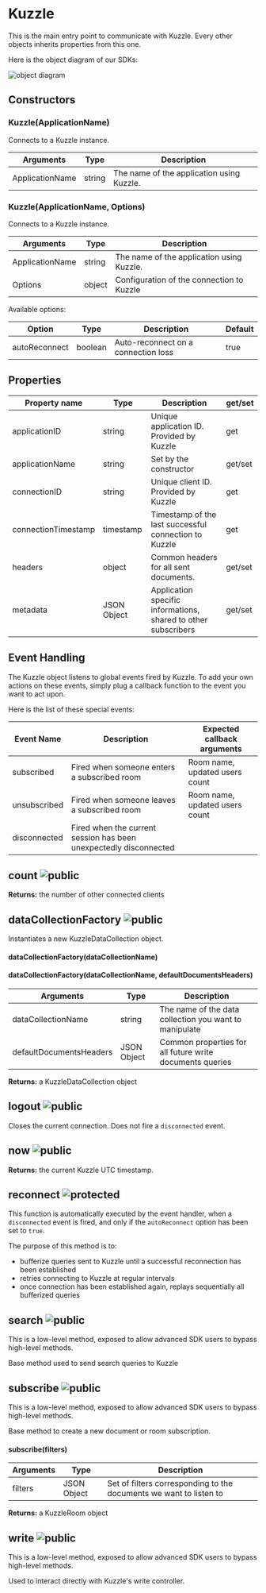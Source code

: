 # Kuzzle

This is the main entry point to communicate with Kuzzle. Every other objects inherits properties from this one.

Here is the object diagram of our SDKs:

![object diagram](./images/objectDiagram.png)

## Constructors

### Kuzzle(ApplicationName)

Connects to a Kuzzle instance.

| Arguments | Type | Description |
|---------------|---------|----------------------------------------|
| ApplicationName | string | The name of the application using Kuzzle. |


### Kuzzle(ApplicationName, Options)

Connects to a Kuzzle instance.

| Arguments | Type | Description |
|---------------|---------|----------------------------------------|
| ApplicationName | string | The name of the application using Kuzzle. |
| Options | object | Configuration of the connection to Kuzzle |

Available options:

| Option | Type | Description | Default |
|---------------|---------|----------------------------------------|---------|
| autoReconnect | boolean | Auto-reconnect on a connection loss | true |

## Properties

| Property name | Type | Description | get/set |
|--------------|--------|-----------------------------------|---------|
| applicationID | string | Unique application ID. Provided by Kuzzle | get |
| applicationName | string | Set by the constructor | get/set |
| connectionID | string | Unique client ID. Provided by Kuzzle | get |
| connectionTimestamp | timestamp | Timestamp of the last successful connection to Kuzzle | get |
| headers | object | Common headers for all sent documents. | get/set |
| metadata | JSON Object | Application specific informations, shared to other subscribers | get/set |

## Event Handling

The Kuzzle object listens to global events fired by Kuzzle. To add your own actions on these events, simply plug a callback function to the event you want to act upon.

Here is the list of these special events:

| Event Name | Description | Expected callback arguments |
|--------------|-------------------------------------------------------------------|--------------------------------|
| subscribed | Fired when someone enters a subscribed room  | Room name, updated users count |
| unsubscribed | Fired when someone leaves a subscribed room | Room name, updated users count |
| disconnected | Fired when the current session has been unexpectedly disconnected |  |

## count ![public](./images/public.png)

**Returns:** the number of other connected clients

## dataCollectionFactory ![public](./images/public.png)

Instantiates a new KuzzleDataCollection object.

#### dataCollectionFactory(dataCollectionName)

#### dataCollectionFactory(dataCollectionName, defaultDocumentsHeaders)

| Arguments | Type | Description |
|---------------|---------|----------------------------------------|
| dataCollectionName | string | The name of the data collection you want to manipulate |
| defaultDocumentsHeaders | JSON Object | Common properties for all future write documents queries |

**Returns:** a KuzzleDataCollection object

## logout ![public](./images/public.png)

Closes the current connection. Does not fire a ``disconnected`` event.

## now ![public](./images/public.png)

**Returns:** the current Kuzzle UTC timestamp.


## reconnect ![protected](./images/protected.png)

This function is automatically executed by the event handler, when a ``disconnected`` event is fired, and only if the ``autoReconnect`` option has been set to ``true``.

The purpose of this method is to:

* bufferize queries sent to Kuzzle until a successful reconnection has been established
* retries connecting to Kuzzle at regular intervals
* once connection has been established again, replays sequentially all bufferized queries

## search ![public](./images/public.png)

<aside class="warning">This is a low-level method, exposed to allow advanced SDK users to bypass high-level methods.</aside>

Base method used to send search queries to Kuzzle

## subscribe ![public](./images/public.png)

<aside class="warning">This is a low-level method, exposed to allow advanced SDK users to bypass high-level methods.</aside>

Base method to create a new document or room subscription.

#### subscribe(filters)

| Arguments | Type | Description |
|---------------|---------|----------------------------------------|
| filters | JSON Object | Set of filters corresponding to the documents we want to listen to |

**Returns:** a KuzzleRoom object

## write ![public](./images/public.png)

<aside class="warning">This is a low-level method, exposed to allow advanced SDK users to bypass high-level methods.</aside>

Used to interact directly with Kuzzle's write controller.
